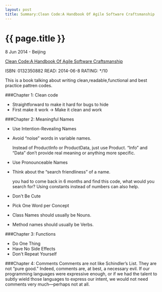```yaml
---
layout: post
title: Summary:Clean Code:A Handbook Of Agile Software Craftsmanship
---
```


{{ page.title }}
================

<p class="meta">8 Jun 2014 - Beijing</p>


[Clean Code:A Handbook Of Agile Software Craftsmanship](http://amzn.com/0132350882)


ISBN: 0132350882 READ: 2014-06-8 RATING: */10

This is a book talking about writing clean,readable,functional and best practice pattren codes.


###Chapter 1: Clean code
- Straightforward to make it hard for bugs to hide
- First make it work -> Make it clean and work


###Chapter 2: Meaningful Names
- Use Intention-Revealing Names
- Avoid “noise” words in variable names. 

	Instead of ProductInfo or ProductData, just use Product. “Info” and “Data” don’t provide real meaning or anything more specific.

- Use Pronounceable Names
- Think about the “search friendliness” of a name. 

	you had to come back in 6 months and find this code, what would you search for? Using constants instead of numbers can also help. 

- Don't Be Cute
- Pick One Word per Concept
- Class Names should usually be Nouns.
- Method names should usually be Verbs.


###Chapter 3: Functions
- Do One Thing
- Have No Side Effects
- Don't Repeat Yourself

###Chapter 4: Comments
Comments are not like Schindler’s List. They are not “pure good.” Indeed, comments are, at best, a necessary evil. If our programming languages were expressive enough, or if we had the talent to subtly wield those languages to express our intent, we would not need
comments very much—perhaps not at all.

